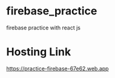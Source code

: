 # firebase_practice
firebase practice with react js

# Hosting Link
 https://practice-firebase-67e62.web.app
